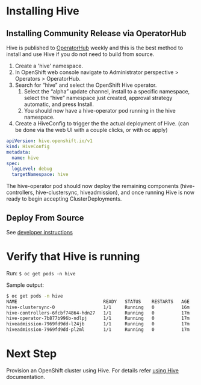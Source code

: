 # Installing Hive

## Installing Community Release via OperatorHub

Hive is published to [OperatorHub](https://operatorhub.io/operator/hive-operator) weekly and this is the best method to install and use Hive if you do not need to build from source.

  1. Create a 'hive' namespace.
  1. In OpenShift web console navigate to Administrator perspective > Operators > OperatorHub.
  1. Search for “hive” and select the OpenShift Hive operator.
     1. Select the “alpha” update channel, install to a specific namespace, select the “hive” namespace just created, approval strategy automatic, and press Install.
     1. You should now have a hive-operator pod running in the hive namespace.
  1. Create a HiveConfig to trigger the the actual deployment of Hive. (can be done via the web UI with a couple clicks, or with oc apply)

```yaml
apiVersion: hive.openshift.io/v1
kind: HiveConfig
metadata:
  name: hive
spec:
  logLevel: debug
  targetNamespace: hive
```

The hive-operator pod should now deploy the remaining components (hive-controllers, hive-clustersync, hiveadmission), and once running Hive is now ready to begin accepting ClusterDeployments.

## Deploy From Source

See [developer instructions](developing.md)

# Verify that Hive is running

Run: `$ oc get pods -n hive`

Sample output:

```bash
$ oc get pods -n hive
NAME                                READY   STATUS    RESTARTS   AGE
hive-clustersync-0                  1/1     Running   0          16m
hive-controllers-6fcbf74864-hdn27   1/1     Running   0          17m
hive-operator-7b877b996b-ndlpj      1/1     Running   0          17m
hiveadmission-7969fd9dd-l24jb       1/1     Running   0          17m
hiveadmission-7969fd9dd-pl2ml       1/1     Running   0          17m
```

# Next Step

Provision an OpenShift cluster using Hive.
For details refer [using Hive](./using-hive.md) documentation.

